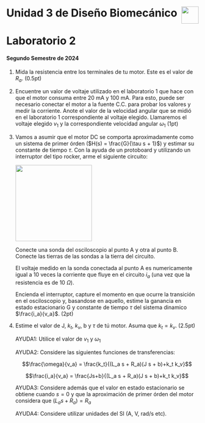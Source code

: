 # <img src="https://julianodb.github.io/SISTEMAS_ELECTRONICOS_PARA_INGENIERIA_BIOMEDICA/img/logo_fing.png?raw=true" align="right" height="45"> Unidad 3 de Diseño Biomecánico
# Laboratorio 2
#### Segundo Semestre de 2024

1. Mida la resistencia entre los terminales de tu motor. Este es el valor de $R_a$. (0.5pt)

2. Encuentre un valor de voltaje utilizado en el laboratorio 1 que hace con que el motor consuma entre 20 mA y 100 mA. Para esto, puede ser necesario conectar el motor a la fuente C.C. para probar los valores y medir la corriente. Anote el valor de la velocidad angular que se midió en el laboratorio 1 correspondiente al voltaje elegido. Llamaremos el voltaje elegido $v_{1}$ y la correspondiente velocidad angular $\omega_1$ (1pt)

3. Vamos a asumir que el motor DC se comporta aproximadamente como un sistema de primer órden ($H(s) = \frac{G}{\tau s + 1}$) y estimar su constante de tiempo $\tau$. Con la ayuda de un protoboard y utilizando un interruptor del tipo rocker, arme el siguiente circuito:

    <img src="https://julianodb.github.io/electronic_circuits_diagrams/motor.png" width="200">

    Conecte una sonda del osciloscopio al punto A y otra al punto B. Conecte las tierras de las sondas a la tierra del circuito.

    El voltaje medido en la sonda conectada al punto A es numericamente igual a 10 veces la corriente que fluye en el circuito $i_a$ (una vez que la resistencia es de $10\ \Omega$).

    Encienda el interruptor, capture el momento en que ocurre la transición en el osciloscopio y, basandose en aquello, estime la ganancia en estado estacionario G y constante de tiempo $\tau$ del sistema dinamico $\frac{i_a}{v_a}$. (2pt)

4. Estime el valor de J, $k_t$, $k_v$, b y $\tau$ de tú motor. Asuma que $k_t = k_v$. (2.5pt)

    AYUDA1: Utilice el valor de $v_1$ y $\omega_1$

    AYUDA2: Considere las siguientes funciones de transferencias:

    $$\frac{\omega}{v_a} = \frac{k_t}{(L_a s + R_a)(J s + b)+k_t k_v}$$

    $$\frac{i_a}{v_a} = \frac{Js+b}{(L_a s + R_a)(J s + b)+k_t k_v}$$

    AYUDA3: Considere además que el valor en estado estacionario se obtiene cuando $s=0$ y que la aproximación de primer órden del motor considera que $(L_a s + R_a) = R_a$
    
    AYUDA4: Considere utilizar unidades del SI (A, V, rad/s etc).